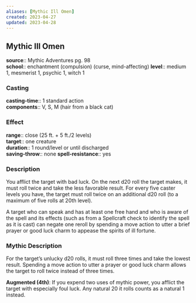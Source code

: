 ```yaml
---
aliases: [Mythic Ill Omen]
created: 2023-04-27
updated: 2023-04-28
---
```


## Mythic Ill Omen

**source**:: Mythic Adventures pg. 98  
**school**:: enchantment (compulsion) (curse, mind-affecting)
**level**:: medium 1, mesmerist 1, psychic 1, witch 1

### Casting

**casting-time**:: 1 standard action  
**components**:: V, S, M (hair from a black cat)

### Effect

**range**:: close (25 ft. + 5 ft./2 levels)  
**target**:: one creature  
**duration**:: 1 round/level or until discharged  
**saving-throw**:: none
**spell-resistance**:: yes

### Description

You afflict the target with bad luck. On the next d20 roll the target makes, it must roll twice and take the less favorable result. For every five caster levels you have, the target must roll twice on an additional d20 roll (to a maximum of five rolls at 20th level).  
  
A target who can speak and has at least one free hand and who is aware of the spell and its effects (such as from a Spellcraft check to identify the spell as it is cast) can negate one reroll by spending a move action to utter a brief prayer or good luck charm to appease the spirits of ill fortune.

### Mythic Description

For the target’s unlucky d20 rolls, it must roll three times and take the lowest result. Spending a move action to utter a prayer or good luck charm allows the target to roll twice instead of three times.  
  
**Augmented (4th)**: If you expend two uses of mythic power, you afflict the target with especially foul luck. Any natural 20 it rolls counts as a natural 1 instead.
